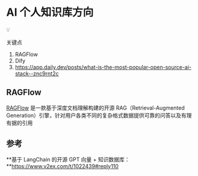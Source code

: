 # AI 个人知识库方向

<aside>
💡

关键点

1. RAGFlow
2. Dify
3. https://app.daily.dev/posts/what-is-the-most-popular-open-source-ai-stack--znc9rnt2c
</aside>

## **RAGFlow**

[RAGFlow](https://ragflow.io/) 是一款基于深度文档理解构建的开源 RAG（Retrieval-Augmented Generation）引擎，针对用户各类不同的复杂格式数据提供可靠的问答以及有理有据的引用

## 参考

**基于 LangChain 的开源 GPT 向量 + 知识数据库：**https://www.v2ex.com/t/1022439#reply110